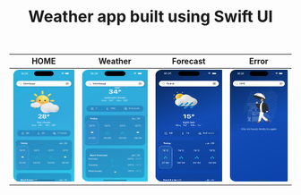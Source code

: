 <h1 align="center">
<br>
Weather app built using Swift UI
</h1>


<br>

| HOME | Weather | Forecast | Error |
| ----- | ------- | -------- | ----- |
| <img src="Screenshots/one.png" width="200" height="200"/> | <img src="Screenshots/two.png" width="200" height="200"/> | <img src="Screenshots/three.png" width="200" height="200"/> | <img src="Screenshots/four.png" width="200" height="200"/> |

